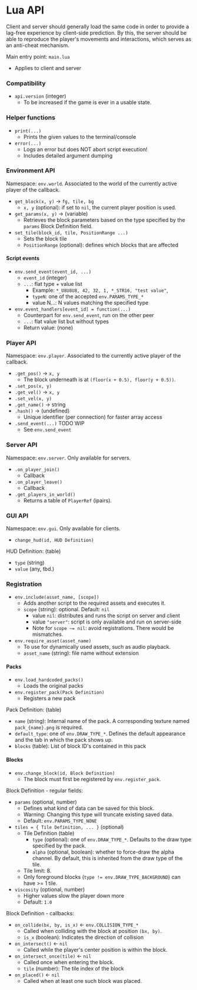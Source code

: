 # Lua API

Client and server should generally load the same code in
order to provide a lag-free experience by client-side prediction.
By this, the server should be able to reproduce the player's movements
and interactions, which serves as an anti-cheat mechanism.

Main entry point: `main.lua`

 * Applies to client and server


### Compatibility

 * `api.version` (integer)
    * To be increased if the game is ever in a usable state.


### Helper functions

 * `print(...)`
    * Prints the given values to the terminal/console
 * `error(...)`
    * Logs an error but does NOT abort script execution!
    * Includes detailed argument dumping


### Environment API

Namespace: `env.world`. Associated to the world of the currently
active player of the callback.

 * `get_block(x, y)` -> `fg, tile, bg`
    * `x, y` (optional): if set to `nil`, the current player position is used.
 * `get_params(x, y)` -> (variable)
    * Retrieves the block parameters based on the type specified by the
      `params` Block Definition field.
 * `set_tile(block_id, tile, PositionRange ...)`
    * Sets the block tile
    * `PositionRange` (optional): defines which blocks that are affected


#### Script events

 * `env.send_event(event_id, ...)`
    * `event_id` (integer)
	* `...`: flat type + value list
		* Example: `*_U8U8U8, 42, 32, 1, *_STR16, "test value"`,
		* `typeN`: one of the accepted `env.PARAMS_TYPE_*`
		* value N...: N values matching the specified type
* `env.event_handlers[event_id] = function(...)`
	* Counterpart for `env.send_event`, run on the other peer
	* `...`: flat value list but without types
	* Return value: (none)


### Player API

Namespace: `env.player`. Associated to the currently active player
of the callback.

 * `.get_pos()` -> `x, y`
    * The block underneath is at `(floor(x + 0.5), floor(y + 0.5))`.
 * `.set_pos(x, y)`
 * `.get_vel()` -> `x, y`
 * `.set_vel(x, y)`
 * `.get_name()` -> string
 * `.hash()` -> (undefined)
     * Unique identifier (per connection) for faster array access
 * `.send_event(...)` TODO WIP
     * See `env.send_event`


### Server API

Namespace: `env.server`. Only available for servers.

 * `.on_player_join()`
    * Callback
 * `.on_player_leave()`
    * Callback
 * `.get_players_in_world()`
    * Returns a table of `PlayerRef` (ipairs).


### GUI API

Namespace: `env.gui`. Only available for clients.

 * `change_hud(id, HUD Definition)`

HUD Definition: (table)

 * `type` (string)
 * `value` (any, tbd.)


### Registration

 * `env.include(asset_name, [scope])`
    * Adds another script to the required assets and executes it.
    * `scope` (string): optional. Default: `nil`
       * value `nil`: distributes and runs the script on server and client
       * value `"server"`: script is only available and run on server-side
       * Note for `scope ~= nil`: avoid registrations. There would be mismatches.
 * `env.require_asset(asset_name)`
    * To use for dynamically used assets, such as audio playback.
    * `asset_name` (string): file name without extension


#### Packs

 * `env.load_hardcoded_packs()`
    * Loads the original packs
 * `env.register_pack(Pack Definition)`
    * Registers a new pack

Pack Definition: (table)

 * `name` (string): Internal name of the pack. A corresponding
   texture named `pack_{name}.png` is required.
 * `default_type`: one of `env.DRAW_TYPE_*`. Defines the default
   appearance and the tab in which the pack shows up.
 * `blocks` (table): List of block ID's contained in this pack


#### Blocks

 * `env.change_block(id, Block Definition)`
    * The block must first be registered by `env.register_pack`.

Block Definition - regular fields:

 * `params` (optional, number)
    * Defines what kind of data can be saved for this block.
    * Warning: Changing this type will truncate existing saved data.
    * Default: `env.PARAMS_TYPE_NONE`
 * `tiles = { Tile Definition, ... }` (optional)
    * Tile Definition (table)
        * `type` (optional): one of `env.DRAW_TYPE_*`.
          Defaults to the draw type specified by the pack.
        * `alpha` (optional, boolean): whether to force-draw the alpha channel.
          By default, this is inherited from the draw type of the tile.
    * Tile limit: 8.
    * Only foreground blocks (`type != env.DRAW_TYPE_BACKGROUND`) can have >= 1 tile.
 * `viscosity` (optional, number)
    * Higher values slow the player down more
    * Default: `1.0`

Block Definition - callbacks:

 * `on_collide(bx, by, is_x)` <- `env.COLLISION_TYPE_*`
    * Called when colliding with the block at position `(bx, by)`.
    * `is_x` (boolean): Indicates the direction of collision
 * `on_intersect()` <- `nil`
    * Called while the player's center position is within the block.
 * `on_intersect_once(tile)` <- `nil`
    * Called once when entering the block.
    * `tile` (number): The tile index of the block
 * `on_placed()` <- `nil`
    * Called when at least one such block was placed.
